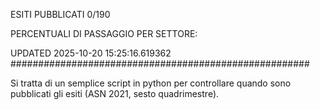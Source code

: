 ESITI PUBBLICATI 0/190 

PERCENTUALI DI PASSAGGIO PER SETTORE:

UPDATED 2025-10-20 15:25:16.619362
###################################################### 

Si tratta di un semplice script in python per controllare quando sono pubblicati gli esiti (ASN 2021, sesto quadrimestre).

